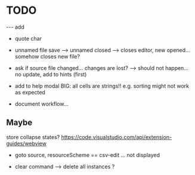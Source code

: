 # TODO

--- add


- quote char

- unnamed file save --> unnamed closed --> closes editor, new opened... somehow closes new file?

- ask if source file changed... changes are lost?
  --> should not happen... no update, add to hints (first)


- add to help modal BIG: all cells are strings!! e.g. sorting might not work as expected

- document workflow...

## Maybe

store collapse states?
https://code.visualstudio.com/api/extension-guides/webview

- goto source, resourceScheme == csv-edit ... not displayed

- clear command --> delete all instances ?


